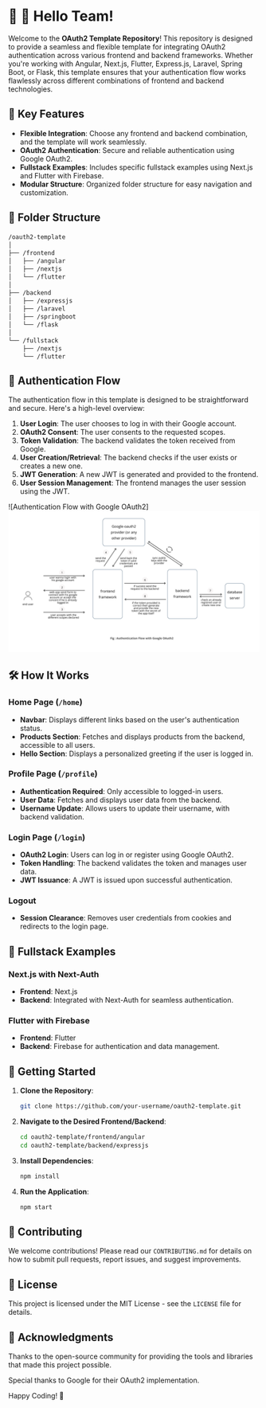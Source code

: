 # 👋 👋 Hello Team!

Welcome to the **OAuth2 Template Repository**! This repository is designed to provide a seamless and flexible template for integrating OAuth2 authentication across various frontend and backend frameworks. Whether you're working with Angular, Next.js, Flutter, Express.js, Laravel, Spring Boot, or Flask, this template ensures that your authentication flow works flawlessly across different combinations of frontend and backend technologies.

## 🚀 Key Features

- **Flexible Integration**: Choose any frontend and backend combination, and the template will work seamlessly.
- **OAuth2 Authentication**: Secure and reliable authentication using Google OAuth2.
- **Fullstack Examples**: Includes specific fullstack examples using Next.js and Flutter with Firebase.
- **Modular Structure**: Organized folder structure for easy navigation and customization.

## 📂 Folder Structure
```
/oauth2-template
│
├── /frontend
│   ├── /angular
│   ├── /nextjs
│   └── /flutter
│
├── /backend
│   ├── /expressjs
│   ├── /laravel
│   ├── /springboot
│   └── /flask
│
└── /fullstack
    ├── /nextjs
    └── /flutter
```

## 🔄 Authentication Flow

The authentication flow in this template is designed to be straightforward and secure. Here's a high-level overview:

1. **User Login**: The user chooses to log in with their Google account.
2. **OAuth2 Consent**: The user consents to the requested scopes.
3. **Token Validation**: The backend validates the token received from Google.
4. **User Creation/Retrieval**: The backend checks if the user exists or creates a new one.
5. **JWT Generation**: A new JWT is generated and provided to the frontend.
6. **User Session Management**: The frontend manages the user session using the JWT.

![Authentication Flow with Google OAuth2]![Authentication Flow](img/oauth2_flow.png)

## 🛠️ How It Works

### Home Page (`/home`)
- **Navbar**: Displays different links based on the user's authentication status.
- **Products Section**: Fetches and displays products from the backend, accessible to all users.
- **Hello Section**: Displays a personalized greeting if the user is logged in.

### Profile Page (`/profile`)
- **Authentication Required**: Only accessible to logged-in users.
- **User Data**: Fetches and displays user data from the backend.
- **Username Update**: Allows users to update their username, with backend validation.

### Login Page (`/login`)
- **OAuth2 Login**: Users can log in or register using Google OAuth2.
- **Token Handling**: The backend validates the token and manages user data.
- **JWT Issuance**: A JWT is issued upon successful authentication.

### Logout
- **Session Clearance**: Removes user credentials from cookies and redirects to the login page.

## 🧩 Fullstack Examples

### Next.js with Next-Auth
- **Frontend**: Next.js
- **Backend**: Integrated with Next-Auth for seamless authentication.

### Flutter with Firebase
- **Frontend**: Flutter
- **Backend**: Firebase for authentication and data management.

## 🚀 Getting Started

1. **Clone the Repository**:
   ```bash
   git clone https://github.com/your-username/oauth2-template.git
   ```
2. **Navigate to the Desired Frontend/Backend**:
   ```bash
   cd oauth2-template/frontend/angular
   cd oauth2-template/backend/expressjs
   ```
3. **Install Dependencies**:
   ```bash
   npm install
   ```
4. **Run the Application**:
   ```bash
   npm start
   ```

## 🤝 Contributing

We welcome contributions! Please read our `CONTRIBUTING.md` for details on how to submit pull requests, report issues, and suggest improvements.

## 📜 License

This project is licensed under the MIT License - see the `LICENSE` file for details.

## 🙏 Acknowledgments

Thanks to the open-source community for providing the tools and libraries that made this project possible.

Special thanks to Google for their OAuth2 implementation.

Happy Coding! 🎉

